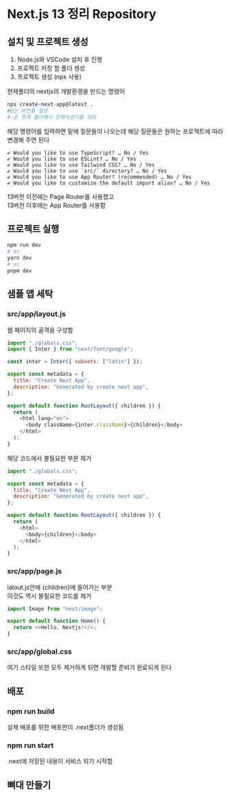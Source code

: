 # **Next.js 13 정리 Repository**

## **설치 및 프로젝트 생성**

1. Node.js와 VSCode 설치 후 진행
2. 프로젝트 저장 할 폴더 생성
3. 프로젝트 생성 (npx 사용)

현재폴더의 nextjs의 개발환경을 만드는 명령어

```bash
npx create-next-app@latest .
#@는 버전을 설정
#.은 현재 폴더에서 진행하겠다를 의미
```

해당 명령어를 입력하면 밑에 질문들이 나오는데 해당 질문들은 원하는 프로젝트에 따라 변경해 주면 된다

```
✔ Would you like to use TypeScript? … No / Yes
✔ Would you like to use ESLint? … No / Yes
✔ Would you like to use Tailwind CSS? … No / Yes
✔ Would you like to use `src/` directory? … No / Yes
✔ Would you like to use App Router? (recommended) … No / Yes
✔ Would you like to customize the default import alias? … No / Yes
```

13버전 이전에는 Page Router를 사용했고  
13버전 이후에는 App Router를 사용함

## **프로젝트 실행**

```bash
npm run dev
# or
yarn dev
# or
pnpm dev
```

## **샘플 앱 세탁**

### src/app/layout.js

웹 페이지의 골격을 구성함

```js
import "./globals.css";
import { Inter } from "next/font/google";

const inter = Inter({ subsets: ["latin"] });

export const metadata = {
  title: "Create Next App",
  description: "Generated by create next app",
};

export default function RootLayout({ children }) {
  return (
    <html lang="en">
      <body className={inter.className}>{children}</body>
    </html>
  );
}
```

해당 코드에서 불필요한 부분 제거

```js
import "./globals.css";

export const metadata = {
  title: "Create Next App",
  description: "Generated by create next app",
};

export default function RootLayout({ children }) {
  return (
    <html>
      <body>{children}</body>
    </html>
  );
}
```

### src/app/page.js

latout.js안에 {children}에 들어가는 부분  
이것도 역시 불필요한 코드를 제거

```js
import Image from "next/image";

export default function Home() {
  return <>Hello, Nextjs!</>;
}
```

### src/app/global.css

여기 스타일 또한 모두 제거하게 되면 개발할 준비가 완료되게 된다

## **배포**

### npm run build

실제 배포를 위한 배포판이 .next폴더가 생성됨

### npm run start

.next에 저장된 내용이 서비스 되기 시작함

## **뼈대 만들기**
